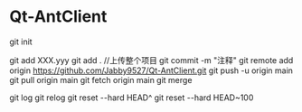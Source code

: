 # Qt-AntClient
git init

git add XXX.yyy
git add . //上传整个项目
git commit -m "注释"
git remote add origin https://github.com/Jabby9527/Qt-AntClient.git
git push -u origin main
git pull origin main
git fetch origin main 
git merge

git log
git relog
git reset --hard HEAD^
git reset --hard HEAD~100
